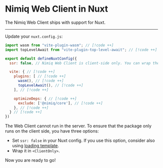 # Nimiq Web Client in Nuxt

The Nimiq Web Client ships with support for Nuxt.

---

<!--@include: ./_installation-vite.md-->

Update your `nuxt.config.js`:

```javascript
import wasm from "vite-plugin-wasm"; // [!code ++]
import topLevelAwait from "vite-plugin-top-level-await"; // [!code ++]

export default defineNuxtConfig({
  ssr: false, // Nimiq Web Client is client-side only. You can wrap the parts of you are that use the WebClient using <ClientOnly>

  vite: { // [!code ++]
    plugins: [ // [!code ++]
      wasm(), // [!code ++]
      topLevelAwait(), // [!code ++]
    ], // [!code ++]

    optimizeDeps: { // [!code ++]
      exclude: ['@nimiq/core'], // [!code ++]
    }, // [!code ++]
  } // [!code ++]
})
```

<Callout type="warning">

The Web Client cannot run in the server. To ensure that the package only runs on the client side, you have three options:

- Set `ssr: false` in your Nuxt config. If you use this option, consider also using [loading template](https://nuxt.com/docs/api/nuxt-config#spaloadingtemplate).
- Wrap it in `<ClientOnly>`.

</Callout>

Now you are ready to go!

<!--@include: ../_demo.md-->

<!--@include: ./_contribute.md-->
